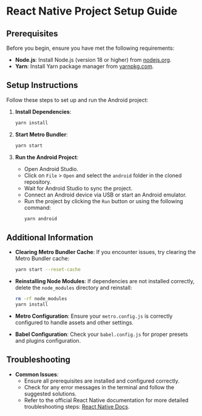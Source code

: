 # React Native Project Setup Guide

## Prerequisites

Before you begin, ensure you have met the following requirements:

- **Node.js**: Install Node.js (version 18 or higher) from [nodejs.org](https://nodejs.org/).
- **Yarn**: Install Yarn package manager from [yarnpkg.com](https://yarnpkg.com/).


## Setup Instructions

Follow these steps to set up and run the Android project:

1. **Install Dependencies**:
    ```sh
    yarn install
    ```

2. **Start Metro Bundler**:
    ```sh
    yarn start
    ```

4. **Run the Android Project**:
    - Open Android Studio.
    - Click on `File` > `Open` and select the `android` folder in the cloned repository.
    - Wait for Android Studio to sync the project.
    - Connect an Android device via USB or start an Android emulator.
    - Run the project by clicking the `Run` button or using the following command:
        ```sh
        yarn android
        ```

## Additional Information

- **Clearing Metro Bundler Cache**:
  If you encounter issues, try clearing the Metro Bundler cache:
    ```sh
    yarn start --reset-cache
    ```

- **Reinstalling Node Modules**:
  If dependencies are not installed correctly, delete the `node_modules` directory and reinstall:
    ```sh
    rm -rf node_modules
    yarn install
    ```

- **Metro Configuration**:
  Ensure your `metro.config.js` is correctly configured to handle assets and other settings.

- **Babel Configuration**:
  Check your `babel.config.js` for proper presets and plugins configuration.

## Troubleshooting

- **Common Issues**:
    - Ensure all prerequisites are installed and configured correctly.
    - Check for any error messages in the terminal and follow the suggested solutions.
    - Refer to the official React Native documentation for more detailed troubleshooting steps: [React Native Docs](https://reactnative.dev/docs/getting-started).

